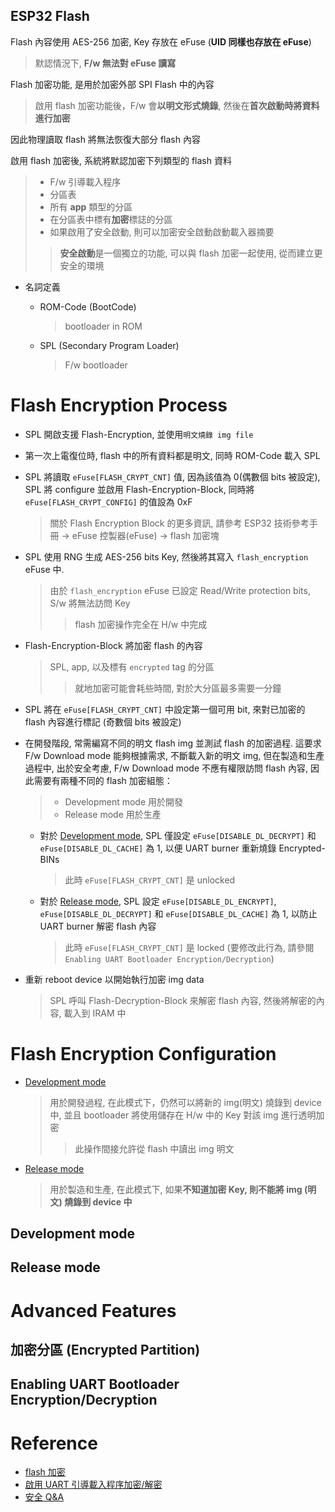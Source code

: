 ESP32 Flash
----

Flash 內容使用 AES-256 加密, Key 存放在 eFuse (**UID 同樣也存放在 eFuse**)
> 默認情況下, **F/w 無法對 eFuse 讀寫**

Flash 加密功能, 是用於加密外部 SPI Flash 中的內容
> 啟用 flash 加密功能後，F/w 會**以明文形式燒錄**, 然後在**首次啟動時將資料進行加密**

因此物理讀取 flash 將無法恢復大部分 flash 內容

啟用 flash 加密後, 系統將默認加密下列類型的 flash 資料
> + F/w 引導載入程序
> + 分區表
> + 所有 **app** 類型的分區
> + 在分區表中標有**加密**標誌的分區
> + 如果啟用了安全啟動, 則可以加密安全啟動啟動載入器摘要
>> **安全啟動**是一個獨立的功能, 可以與 flash 加密一起使用, 從而建立更安全的環境

+ 名詞定義

    - ROM-Code (BootCode)
        > bootloader in ROM

    - SPL (Secondary Program Loader)
        > F/w bootloader

# Flash Encryption Process

+ SPL 開啟支援 Flash-Encryption, 並使用`明文燒錄 img file`

+ 第一次上電復位時, flash 中的所有資料都是明文, 同時 ROM-Code 載入 SPL

+ SPL 將讀取 `eFuse[FLASH_CRYPT_CNT]` 值, 因為該值為 0(偶數個 bits 被設定), SPL 將 configure 並啟用 Flash-Encryption-Block, 同時將 `eFuse[FLASH_CRYPT_CONFIG]` 的值設為 0xF
    > 關於 Flash Encryption Block 的更多資訊, 請參考 ESP32 技術參考手冊 -> eFuse 控製器(eFuse) -> flash 加密塊

+ SPL 使用 RNG 生成 AES-256 bits Key, 然後將其寫入 `flash_encryption` eFuse 中.
    > 由於 `flash_encryption` eFuse 已設定 Read/Write protection bits, S/w 將無法訪問 Key
    >> flash 加密操作完全在 H/w 中完成

+ Flash-Encryption-Block 將加密 flash 的內容
    > SPL, app, 以及標有 `encrypted` tag 的分區
    >> 就地加密可能會耗些時間, 對於大分區最多需要一分鐘

+ SPL 將在 `eFuse[FLASH_CRYPT_CNT]` 中設定第一個可用 bit, 來對已加密的 flash 內容進行標記 (奇數個 bits 被設定)

+ 在開發階段, 常需編寫不同的明文 flash img 並測試 flash 的加密過程. 這要求 F/w Download mode 能夠根據需求, 不斷載入新的明文 img,
    但在製造和生產過程中, 出於安全考慮, F/w Download mode 不應有權限訪問 flash 內容, 因此需要有兩種不同的 flash 加密組態：
    > + Development mode 用於開發
    > + Release mode 用於生產

    - 對於 [Development mode](#Development-mode), SPL 僅設定 `eFuse[DISABLE_DL_DECRYPT]` 和 `eFuse[DISABLE_DL_CACHE]` 為 1, 以便 UART burner 重新燒錄 Encrypted-BINs
        > 此時 `eFuse[FLASH_CRYPT_CNT]` 是 unlocked

    - 對於 [Release mode](#Release-mode), SPL 設定 `eFuse[DISABLE_DL_ENCRYPT]`, `eFuse[DISABLE_DL_DECRYPT]` 和 `eFuse[DISABLE_DL_CACHE]` 為 1, 以防止 UART burner 解密 flash 內容
        > 此時 `eFuse[FLASH_CRYPT_CNT]` 是 locked (要修改此行為, 請參閱 `Enabling UART Bootloader Encryption/Decryption`)

+ 重新 reboot device 以開始執行加密 img data
    > SPL 呼叫 Flash-Decryption-Block 來解密 flash 內容, 然後將解密的內容, 載入到 IRAM 中

# Flash Encryption Configuration

+ [Development mode](#Development-mode)
    > 用於開發過程, 在此模式下，仍然可以將新的 img(明文) 燒錄到 device 中, 並且 bootloader 將使用儲存在 H/w 中的 Key 對該 img 進行透明加密
    >> 此操作間接允許從 flash 中讀出 img 明文

+ [Release mode](#Release-mode)
    >  用於製造和生產, 在此模式下, 如果**不知道加密 Key, 則不能將 img (明文) 燒錄到 device 中**

## Development mode

## Release mode

# Advanced Features

## 加密分區 (Encrypted Partition)

## Enabling UART Bootloader Encryption/Decryption



# Reference

+ [flash 加密](https://docs.espressif.com/projects/esp-idf/zh_CN/latest/esp32/security/flash-encryption.html)
+ [啟用 UART 引導載入程序加密/解密](https://docs.espressif.com/projects/esp-idf/zh_CN/latest/esp32/security/flash-encryption.html#uart-bootloader-encryption)
+ [安全 Q&A](https://espressif-docs.readthedocs-hosted.com/projects/espressif-esp-faq/zh_CN/latest/software-framework/security.html)
